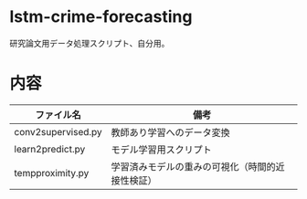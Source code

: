 # lstm-crime-forecasting

研究論文用データ処理スクリプト、自分用。

# 内容

|ファイル名  |備考  |
|---|---|
|conv2supervised.py|教師あり学習へのデータ変換|
|learn2predict.py|モデル学習用スクリプト|
|tempproximity.py|学習済みモデルの重みの可視化（時間的近接性検証）|

